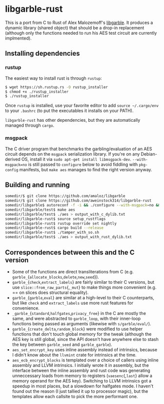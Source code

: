 # libgarble-rust

This is a port from C to Rust of Alex Malozemoff's [libgarble](https://github.com/amaloz/libgarble). It produces a dynamic library (shared object) that should be a drop-in replacement (although only the functions needed to run his AES test circuit are currently implmented).

## Installing dependencies

### rustup
The easiest way to install rust is through `rustup`:
```bash
$ wget https://sh.rustup.rs -O rustup_installer
$ chmod +x ./rustup_installer
$ ./rustup_installer
```

Once `rustup` is installed, use your favorite editor to add `source ~/.cargo/env` to your `.bashrc` (to put the executables it installs on your PATH).

`libgarble-rust` has other dependencies, but they are automatically managed through `cargo`.

### msgpack
The C driver program that benchmarks the garbling/evaluation of an AES circuit depends on the `msgpack` serialization library. If you're on any Debian-derived OS, install it via `sudo apt-get install libmsgpack-dev`. `--with-msgpack=no` is still passed to `configure` below to avoid fiddling with `pkg-config` manifests, but `make aes` manages to find the right version anyway.

## Building and running

```bash
somedir/$ git clone https://github.com/amaloz/libgarble
somedir/$ git clone https://github.com/aweinstock314/libgarble-rust
somedir/libgarble$ autoreconf -f -i && ./configure --with-msgpack=no && make
somedir/libgarble/test$ make aes
somedir/libgarble/test$ ./aes > output_with_c_dylib.txt
somedir/libgarble-rust$ source setup_rustflags
somedir/libgarble-rust$ rustup override set nightly
somedir/libgarble-rust$ cargo build --release
somedir/libgarble-rust$ ./tamper_with_so.sh
somedir/libgarble/test$ ./aes > output_with_rust_dylib.txt
```

## Correspondences between this and the C version

- Some of the functions are direct transliterations from C (e.g. `garble_`{`allocate_blocks`,`delete`,`new`,`seed`}).
- `garble_`{`check`,`extract_labels`} are fairly similar to their C versions, but use `slice::from_raw_parts`{,`_mut`} to make things more convenient (e.g. == on slices does structural equality).
- `garble_`{`garble`,`eval`} are similar at a high-level to their C counterparts, but like `check` and `extract_labels` use more rust features for convenience.
- `_garble_`{`standard`,`halfgates`,`privacy_free`} in the C are mostly the same, and were abstracted to `garble_loop`, with their inner-loop functions being passed as arguments (likewise with `s/garble/eval/`).
- `garble_`{`create_delta`,`random_block`} were modified to use helper functions that don't touch global memory for the tweak (although the AES key is still global, since the API doesn't have anywhere else to stash the key between `garble_seed` and `garble_garble`).
- `aes_set_encrypt_key` uses inline assembly instead of intrinsics, because I didn't know about the `llvmint` crate for intrinsics at the time.
- `aes_ecb_encrypt_blocks` is templated over a choice of callers using inline assembly and LLVM intrinsics. I initially wrote it in assembly, but the interface between the inline assembly and rust code was generating unneccessary loads from memory to registers (`vaesenc`{,`last`} allow a memory operand for the AES key). Switching to LLVM intrinsics got a speedup in most places, but a slowdown for halfgates mode. I haven't found out the reason (I just tallied it up to processor magic), but the templates allow each callsite to pick the more performant one.

